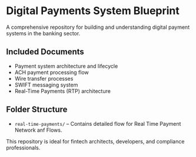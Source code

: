 # Digital Payments System Blueprint

A comprehensive repository for building and understanding digital payment systems in the banking sector.

## Included Documents

- Payment system architecture and lifecycle
- ACH payment processing flow
- Wire transfer processes
- SWIFT messaging system
- Real-Time Payments (RTP) architecture

## Folder Structure

- `real-time-payments/` – Contains detailed flow for Real Time Payment Network anf Flows.

This repository is ideal for fintech architects, developers, and compliance professionals.
